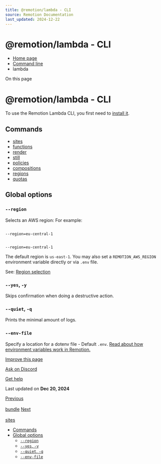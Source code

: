 ```yaml
---
title: @remotion/lambda - CLI
source: Remotion Documentation
last_updated: 2024-12-22
---
```


# @remotion/lambda - CLI

- [Home page](/)
- [Command line](/docs/cli/)
- lambda

On this page

# @remotion/lambda - CLI

To use the Remotion Lambda CLI, you first need to [install it](/docs/lambda/setup).

## Commands [​](\#commands "Direct link to Commands")

- [sites](/docs/lambda/cli/sites)
- [functions](/docs/lambda/cli/functions)
- [render](/docs/lambda/cli/render)
- [still](/docs/lambda/cli/still)
- [policies](/docs/lambda/cli/policies)
- [compositions](/docs/lambda/cli/compositions)
- [regions](/docs/lambda/cli/regions)
- [quotas](/docs/lambda/cli/quotas)

## Global options [​](\#global-options "Direct link to Global options")

### `--region` [​](\#--region "Direct link to --region")

Selects an AWS region: For example:

```

--region=eu-central-1
```

```

--region=eu-central-1
```

The default region is `us-east-1`. You may also set a `REMOTION_AWS_REGION` environment variable directly or via `.env` file.

See: [Region selection](/docs/lambda/region-selection)

### `--yes`, `-y` [​](\#--yes--y "Direct link to --yes--y")

Skips confirmation when doing a destructive action.

### `--quiet`, `-q` [​](\#--quiet--q "Direct link to --quiet--q")

Prints the minimal amount of logs.

### `--env-file` [​](\#--env-file "Direct link to --env-file")

Specify a location for a dotenv file - Default `.env`. [Read about how environment variables work in Remotion.](/docs/env-variables)

[Improve this page](https://github.com/remotion-dev/remotion/edit/main/packages/docs/docs/lambda/cli.mdx)

[Ask on Discord](https://remotion.dev/discord)

[Get help](/docs/get-help)

Last updated on **Dec 20, 2024**

[Previous\
\
bundle](/docs/cli/bundle) [Next\
\
sites](/docs/lambda/cli/sites)

- [Commands](#commands)
- [Global options](#global-options)
  - [`--region`](#--region)
  - [`--yes`, `-y`](#--yes--y)
  - [`--quiet`, `-q`](#--quiet--q)
  - [`--env-file`](#--env-file)
